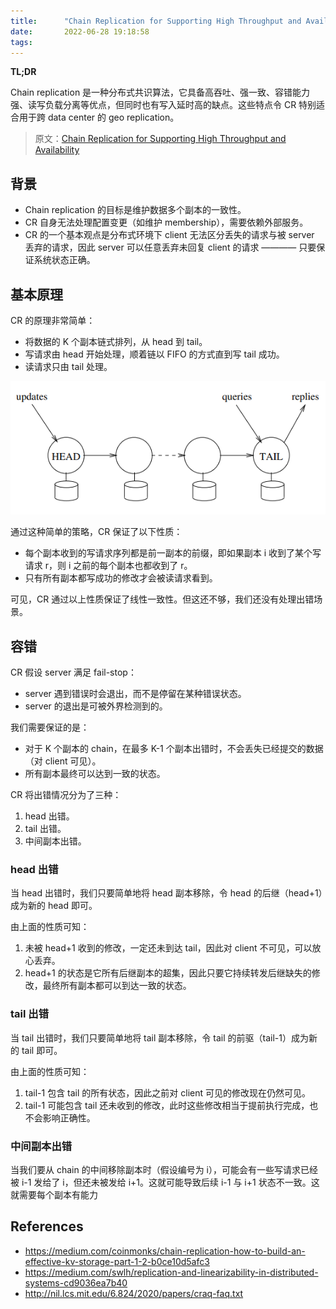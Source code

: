 ```yaml
---
title:      "Chain Replication for Supporting High Throughput and Availability"
date:       2022-06-28 19:18:58
tags:
---
```


**TL;DR**

Chain replication 是一种分布式共识算法，它具备高吞吐、强一致、容错能力强、读写负载分离等优点，但同时也有写入延时高的缺点。这些特点令 CR 特别适合用于跨 data center 的 geo replication。

> 原文：[Chain Replication for Supporting High Throughput and Availability](https://www.usenix.org/legacy/events/osdi04/tech/full_papers/renesse/renesse.pdf)

<!--more-->

## 背景

- Chain replication 的目标是维护数据多个副本的一致性。
- CR 自身无法处理配置变更（如维护 membership），需要依赖外部服务。
- CR 的一个基本观点是分布式环境下 client 无法区分丢失的请求与被 server 丢弃的请求，因此 server 可以任意丢弃未回复 client 的请求 ———— 只要保证系统状态正确。

## 基本原理

CR 的原理非常简单：
- 将数据的 K 个副本链式排列，从 head 到 tail。
- 写请求由 head 开始处理，顺着链以 FIFO 的方式直到写 tail 成功。
- 读请求只由 tail 处理。

![](/images/2022-06/chain-replication-01.png)

通过这种简单的策略，CR 保证了以下性质：
- 每个副本收到的写请求序列都是前一副本的前缀，即如果副本 i 收到了某个写请求 r，则 i 之前的每个副本也都收到了 r。
- 只有所有副本都写成功的修改才会被读请求看到。

可见，CR 通过以上性质保证了线性一致性。但这还不够，我们还没有处理出错场景。

## 容错

CR 假设 server 满足 fail-stop：
- server 遇到错误时会退出，而不是停留在某种错误状态。
- server 的退出是可被外界检测到的。

我们需要保证的是：
- 对于 K 个副本的 chain，在最多 K-1 个副本出错时，不会丢失已经提交的数据（对 client 可见）。
- 所有副本最终可以达到一致的状态。

CR 将出错情况分为了三种：
1. head 出错。
2. tail 出错。
3. 中间副本出错。

### head 出错

当 head 出错时，我们只要简单地将 head 副本移除，令 head 的后继（head+1）成为新的 head 即可。

由上面的性质可知：
1. 未被 head+1 收到的修改，一定还未到达 tail，因此对 client 不可见，可以放心丢弃。
2. head+1 的状态是它所有后继副本的超集，因此只要它持续转发后继缺失的修改，最终所有副本都可以到达一致的状态。

### tail 出错

当 tail 出错时，我们只要简单地将 tail 副本移除，令 tail 的前驱（tail-1）成为新的 tail 即可。

由上面的性质可知：
1. tail-1 包含 tail 的所有状态，因此之前对 client 可见的修改现在仍然可见。
2. tail-1 可能包含 tail 还未收到的修改，此时这些修改相当于提前执行完成，也不会影响正确性。

### 中间副本出错

当我们要从 chain 的中间移除副本时（假设编号为 i），可能会有一些写请求已经被 i-1 发给了 i，但还未被发给 i+1。这就可能导致后续 i-1 与 i+1 状态不一致。这就需要每个副本有能力

## References

- https://medium.com/coinmonks/chain-replication-how-to-build-an-effective-kv-storage-part-1-2-b0ce10d5afc3
- https://medium.com/swlh/replication-and-linearizability-in-distributed-systems-cd9036ea7b40
- http://nil.lcs.mit.edu/6.824/2020/papers/craq-faq.txt